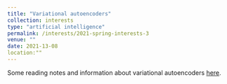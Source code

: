 ```yaml
---
title: "Variational autoencoders"
collection: interests
type: "artificial intelligence"
permalink: /interests/2021-spring-interests-3
venue: ""
date: 2021-13-08
location:""
---
```


Some reading notes and information about variational autoencoders <a href="https://mzufferey.github.io/VAEs/">here</a>.


